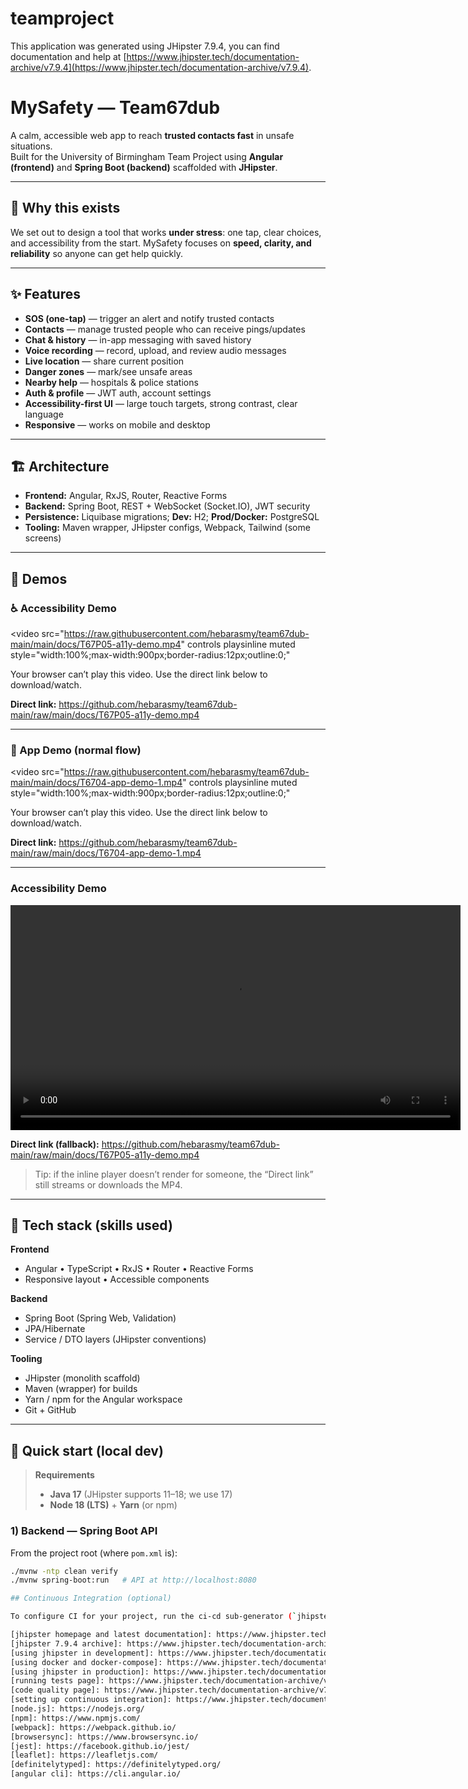 # teamproject

This application was generated using JHipster 7.9.4, you can find documentation and help at [https://www.jhipster.tech/documentation-archive/v7.9.4](https://www.jhipster.tech/documentation-archive/v7.9.4).

# MySafety — Team67dub

A calm, accessible web app to reach **trusted contacts fast** in unsafe situations.  
Built for the University of Birmingham Team Project using **Angular (frontend)** and **Spring Boot (backend)** scaffolded with **JHipster**.

---

## 🧭 Why this exists

We set out to design a tool that works **under stress**: one tap, clear choices, and accessibility from the start. MySafety focuses on **speed, clarity, and reliability** so anyone can get help quickly.

---

## ✨ Features

- **SOS (one-tap)** — trigger an alert and notify trusted contacts
- **Contacts** — manage trusted people who can receive pings/updates
- **Chat & history** — in-app messaging with saved history
- **Voice recording** — record, upload, and review audio messages
- **Live location** — share current position
- **Danger zones** — mark/see unsafe areas
- **Nearby help** — hospitals & police stations
- **Auth & profile** — JWT auth, account settings
- **Accessibility-first UI** — large touch targets, strong contrast, clear language
- **Responsive** — works on mobile and desktop

---

## 🏗️ Architecture

- **Frontend:** Angular, RxJS, Router, Reactive Forms  
- **Backend:** Spring Boot, REST + WebSocket (Socket.IO), JWT security  
- **Persistence:** Liquibase migrations; **Dev:** H2; **Prod/Docker:** PostgreSQL  
- **Tooling:** Maven wrapper, JHipster configs, Webpack, Tailwind (some screens)

---
## 🎥 Demos

### ♿️ Accessibility Demo
<video
  src="https://raw.githubusercontent.com/hebarasmy/team67dub-main/main/docs/T67P05-a11y-demo.mp4"
  controls
  playsinline
  muted
  style="width:100%;max-width:900px;border-radius:12px;outline:0;"
>
  Your browser can’t play this video. Use the direct link below to download/watch.
</video>

**Direct link:** https://github.com/hebarasmy/team67dub-main/raw/main/docs/T67P05-a11y-demo.mp4

---

### 📱 App Demo (normal flow)
<video
  src="https://raw.githubusercontent.com/hebarasmy/team67dub-main/main/docs/T6704-app-demo-1.mp4"
  controls
  playsinline
  muted
  style="width:100%;max-width:900px;border-radius:12px;outline:0;"
>
  Your browser can’t play this video. Use the direct link below to download/watch.
</video>

**Direct link:** https://github.com/hebarasmy/team67dub-main/raw/main/docs/T6704-app-demo-1.mp4

---

### Accessibility Demo
<video
  src="https://github.com/hebarasmy/team67dub-main/raw/main/docs/T67P05-a11y-demo.mp4"
  controls
  width="720"
  preload="metadata">
  Sorry, your browser can’t play this video. Use the link below to download.
</video>

**Direct link (fallback):** https://github.com/hebarasmy/team67dub-main/raw/main/docs/T67P05-a11y-demo.mp4

> Tip: if the inline player doesn’t render for someone, the “Direct link” still streams or downloads the MP4.

---

## 🧰 Tech stack (skills used)

**Frontend**
- Angular • TypeScript • RxJS • Router • Reactive Forms
- Responsive layout • Accessible components

**Backend**
- Spring Boot (Spring Web, Validation)
- JPA/Hibernate
- Service / DTO layers (JHipster conventions)

**Tooling**
- JHipster (monolith scaffold)
- Maven (wrapper) for builds
- Yarn / npm for the Angular workspace
- Git + GitHub

---

## 🚀 Quick start (local dev)

> **Requirements**
> - **Java 17** (JHipster supports 11–18; we use 17)
> - **Node 18 (LTS)** + **Yarn** (or npm)

### 1) Backend — Spring Boot API

From the project root (where `pom.xml` is):

```bash
./mvnw -ntp clean verify
./mvnw spring-boot:run   # API at http://localhost:8080

## Continuous Integration (optional)

To configure CI for your project, run the ci-cd sub-generator (`jhipster ci-cd`), this will let you generate configuration files for a number of Continuous Integration systems. Consult the [Setting up Continuous Integration][] page for more information.

[jhipster homepage and latest documentation]: https://www.jhipster.tech
[jhipster 7.9.4 archive]: https://www.jhipster.tech/documentation-archive/v7.9.4
[using jhipster in development]: https://www.jhipster.tech/documentation-archive/v7.9.4/development/
[using docker and docker-compose]: https://www.jhipster.tech/documentation-archive/v7.9.4/docker-compose
[using jhipster in production]: https://www.jhipster.tech/documentation-archive/v7.9.4/production/
[running tests page]: https://www.jhipster.tech/documentation-archive/v7.9.4/running-tests/
[code quality page]: https://www.jhipster.tech/documentation-archive/v7.9.4/code-quality/
[setting up continuous integration]: https://www.jhipster.tech/documentation-archive/v7.9.4/setting-up-ci/
[node.js]: https://nodejs.org/
[npm]: https://www.npmjs.com/
[webpack]: https://webpack.github.io/
[browsersync]: https://www.browsersync.io/
[jest]: https://facebook.github.io/jest/
[leaflet]: https://leafletjs.com/
[definitelytyped]: https://definitelytyped.org/
[angular cli]: https://cli.angular.io/
